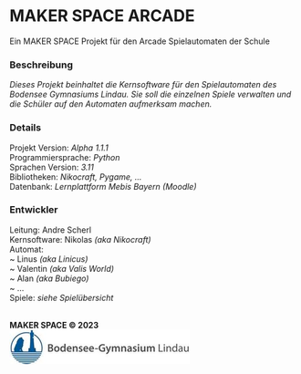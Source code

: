 # MAKER SPACE ARCADE
Ein MAKER SPACE Projekt für den Arcade Spielautomaten der Schule

### Beschreibung
_Dieses Projekt beinhaltet die Kernsoftware für den Spielautomaten
des Bodensee Gymnasiums Lindau.
Sie soll die einzelnen Spiele verwalten und
die Schüler auf den Automaten aufmerksam machen._

### Details
Projekt Version: _Alpha 1.1.1_\
Programmiersprache: _Python_\
Sprachen Version: _3.11_\
Bibliotheken: _Nikocraft, Pygame, ..._\
Datenbank: _Lernplattform Mebis Bayern (Moodle)_

### Entwickler
Leitung: Andre Scherl\
Kernsoftware: Nikolas _(aka Nikocraft)_\
Automat:\
~ Linus _(aka Linicus)_\
~ Valentin _(aka Valis World)_\
~ Alan _(aka Bubiego)_\
~ ...\
Spiele:
_siehe Spielübersicht_

\
**MAKER SPACE © 2023**\
![Bogy Logo](resources/images/bogy_logo.jpg)
